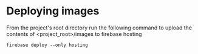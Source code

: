 # Deploying images

From the project's root directory run the following command to upload the contents of <project_root>/images to firebase hosting

```
firebase deploy --only hosting
```
